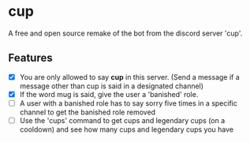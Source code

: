 # cup
A free and open source remake of the bot from the discord server 'cup'.

## Features
- [x] You are only allowed to say **cup** in this server. (Send a message if a message other than cup is said in a designated channel)
- [x] If the word mug is said, give the user a 'banished' role.
- [ ] A user with a banished role has to say sorry five times in a specific channel to get the banished role removed
- [ ] Use the 'cups' command to get cups and legendary cups (on a cooldown) and see how many cups and legendary cups you have
